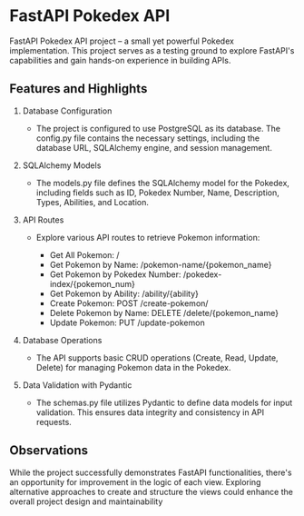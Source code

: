 # FastAPI Pokedex API

FastAPI Pokedex API project – a small yet powerful Pokedex implementation. This project serves as a testing ground to explore FastAPI's capabilities and gain hands-on experience in building APIs.


## Features and Highlights

1. Database Configuration
   - The project is configured to use PostgreSQL as its database. The config.py file contains the necessary settings, including the database URL, SQLAlchemy engine, and session management.

  
2. SQLAlchemy Models
   - The models.py file defines the SQLAlchemy model for the Pokedex, including fields such as ID, Pokedex Number, Name, Description, Types, Abilities, and Location.

  
3. API Routes
   - Explore various API routes to retrieve Pokemon information:

      * Get All Pokemon: /
      * Get Pokemon by Name: /pokemon-name/{pokemon_name}
      * Get Pokemon by Pokedex Number: /pokedex-index/{pokemon_num}
      * Get Pokemon by Ability: /ability/{ability}
      * Create Pokemon: POST /create-pokemon/
      * Delete Pokemon by Name: DELETE /delete/{pokemon_name}
      * Update Pokemon: PUT /update-pokemon


4. Database Operations
   - The API supports basic CRUD operations (Create, Read, Update, Delete) for managing Pokemon data in the Pokedex.

  
5. Data Validation with Pydantic
   - The schemas.py file utilizes Pydantic to define data models for input validation. This ensures data integrity and consistency in API requests.
  

## Observations

While the project successfully demonstrates FastAPI functionalities, there's an opportunity for improvement in the logic of each view. Exploring alternative approaches to create and structure the views could enhance the overall project design and maintainability
